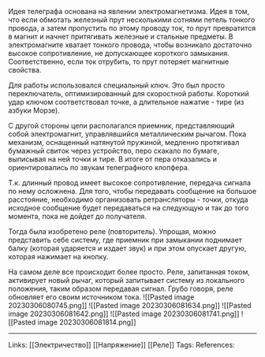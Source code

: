 Идея телеграфа основана на явлении электромагнетизма. Идея в том, что если обмотать железный прут несколькими сотнями петель тонкого провода, а затем пропустить по этому проводу ток, то прут превратится в магнит и начнет притягивать железные и стальные предметы. В электромагните хватает тонкого провода, чтобы возникало достаточно высокое сопротивление, не допускающее короткого замыкания.
Соответственно, если ток отрубить, то прут потеряет магнитные свойства. 

Для работы использовался специальный ключ. Это был просто переключатель, оптимизированный для скоростной работы. Короткий удар ключом соответствовал точке, а длительное нажатие - тире (из азбуки Морзе). 

С другой стороны цепи располагался приемник, представляющий собой электромагнит, управлявшийся металлическим рычагом. Пока механизм, оснащенный натянутой пружиной, медленно протягивал бумажный свиток через устройство, перо скакало по бумаге, выписывая на ней точки и тире. В итоге от пера отказались и ориентировались по звукам телеграфного клопфера. 

Т.к. длинный провод имеет высокое сопротивление, передача сигнала по нему осложнена. Для того, чтобы передавать сообщение на большое расстояние, необходимо организовать ретрансляторы - точки, откуда исходное сообщение будет передаваться на следующую и так до того момента, пока не дойдет до получателя. 

Тогда была изобретено реле (повторитель). Упрощая, можно представить себе систему, где приемник при замыкании поднимает балку (которая ударяется и издает звук) и при этом опускает другую, которая нажимает на кнопку. 

На самом деле все происходит более просто. Реле, запитанная током, активирует новый рычаг, который запитывает систему из локального положения, таким образом передавая сигнал. Грубо говоря, реле обновляет его своим источником тока. 
![[Pasted image 20230306080745.png]]
![[Pasted image 20230306081634.png]]
![[Pasted image 20230306081642.png]]
![[Pasted image 20230306081741.png]]
![[Pasted image 20230306081814.png]]
___
Links: [[Электричество]] [[Напряжение]] [[Реле]]
Tags:
References: